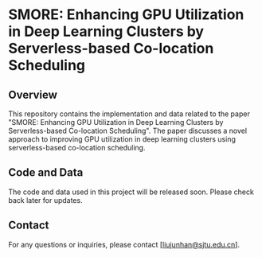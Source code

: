 # SMORE: Enhancing GPU Utilization in Deep Learning Clusters by Serverless-based Co-location Scheduling

## Overview

This repository contains the implementation and data related to the paper "SMORE: Enhancing GPU Utilization in Deep Learning Clusters by Serverless-based Co-location Scheduling". The paper discusses a novel approach to improving GPU utilization in deep learning clusters using serverless-based co-location scheduling.

## Code and Data

The code and data used in this project will be released soon. Please check back later for updates.

## Contact

For any questions or inquiries, please contact [liujunhan@sjtu.edu.cn].
